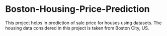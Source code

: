 # Boston-Housing-Price-Prediction
This project helps in prediction of sale price for houses using datasets. The housing data considered in this project is taken from Boston City, US.
